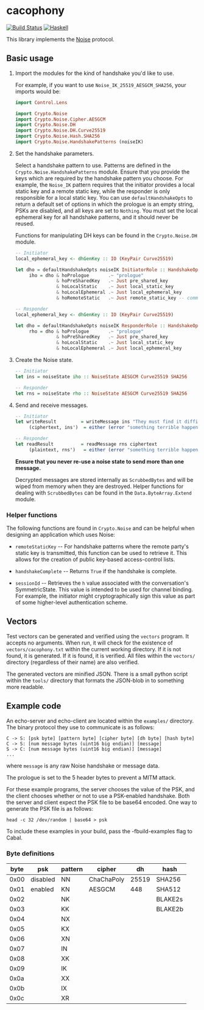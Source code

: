 # cacophony

[![Build Status](https://travis-ci.org/centromere/cacophony.svg?branch=master)](https://travis-ci.org/centromere/cacophony)
[![Haskell](http://b.repl.ca/v1/language-haskell-blue.png)](http://www.haskell.org)

This library implements the [Noise](https://github.com/noiseprotocol/noise_spec/blob/master/noise.md) protocol.

## Basic usage

1. Import the modules for the kind of handshake you'd like to use.

   For example, if you want to use `Noise_IK_25519_AESGCM_SHA256`, your imports would be:
   ```haskell
   import Control.Lens

   import Crypto.Noise
   import Crypto.Noise.Cipher.AESGCM
   import Crypto.Noise.DH
   import Crypto.Noise.DH.Curve25519
   import Crypto.Noise.Hash.SHA256
   import Crypto.Noise.HandshakePatterns (noiseIK)
   ```

2. Set the handshake parameters.

   Select a handshake pattern to use. Patterns are defined in the `Crypto.Noise.HandshakePatterns` module.
   Ensure that you provide the keys which are required by the handshake pattern you choose. For example,
   the `Noise_IK` pattern requires that the initiator provides a local static key and a remote static key,
   while the responder is only responsible for a local static key. You can use `defaultHandshakeOpts` to
   return a default set of options in which the prologue is an empty string, PSKs are disabled, and all
   keys are set to `Nothing`. You must set the local ephemeral key for all handshake patterns, and it
   should never be reused.

   Functions for manipulating DH keys can be found in the `Crypto.Noise.DH` module.

   ```haskell
   -- Initiator
   local_ephemeral_key <- dhGenKey :: IO (KeyPair Curve25519)

   let dho = defaultHandshakeOpts noiseIK InitiatorRole :: HandshakeOpts Curve25519
        iho = dho & hoPrologue       .~ "prologue"
                  & hoPreSharedKey   .~ Just pre_shared_key
                  & hoLocalStatic    .~ Just local_static_key
                  & hoLocalEphemeral .~ Just local_ephemeral_key
                  & hoRemoteStatic   .~ Just remote_static_key -- communicated out-of-band

   -- Responder
   local_ephemeral_key <- dhGenKey :: IO (KeyPair Curve25519)

   let dho = defaultHandshakeOpts noiseIK ResponderRole :: HandshakeOpts Curve25519
        rho = dho & hoPrologue       .~ "prologue"
                  & hoPreSharedKey   .~ Just pre_shared_key
                  & hoLocalStatic    .~ Just local_static_key
                  & hoLocalEphemeral .~ Just local_ephemeral_key
   ```

3. Create the Noise state.
   ```haskell
   -- Initiator
   let ins = noiseState iho :: NoiseState AESGCM Curve25519 SHA256

   -- Responder
   let rns = noiseState rho :: NoiseState AESGCM Curve25519 SHA256
   ```

4. Send and receive messages.
   ```haskell
   -- Initiator
   let writeResult         = writeMessage ins "They must find it difficult -- those who have taken authority as the truth, rather than truth as the authority."
        (ciphertext, ins')  = either (error "something terrible happened") id writeResult

   -- Responder
   let readResult          = readMessage rns ciphertext
        (plaintext, rns')   = either (error "something terrible happened") id readResult
   ```

   **Ensure that you never re-use a noise state to send more than one message.**

   Decrypted messages are stored internally as `ScrubbedBytes` and will be wiped from memory when they are
   destroyed. Helper functions for dealing with `ScrubbedBytes` can be found in the `Data.ByteArray.Extend` module.

### Helper functions

The following functions are found in `Crypto.Noise` and can be helpful when designing an application which uses
Noise:

  * `remoteStaticKey` -- For handshake patterns where the remote party's static key is transmitted, this function
    can be used to retrieve it. This allows for the creation of public key-based access-control lists.

  * `handshakeComplete` -- Returns `True` if the handshake is complete.

  * `sessionId` -- Retrieves the `h` value associated with the conversation's SymmetricState. This value is intended
    to be used for channel binding. For example, the initiator might cryptographically sign this value as part of
    some higher-level authentication scheme.

## Vectors

Test vectors can be generated and verified using the `vectors` program. It accepts no arguments. When run,
it will check for the existence of `vectors/cacophony.txt` within the current working directory. If it is not
found, it is generated. If it is found, it is verified. All files within the `vectors/` directory (regardless
of their name) are also verified.

The generated vectors are minified JSON. There is a small python script within the `tools/` directory that
formats the JSON-blob in to something more readable.

## Example code

An echo-server and echo-client are located within the `examples/` directory. The binary protocol they use to
communicate is as follows:
```
C -> S: [psk byte] [pattern byte] [cipher byte] [dh byte] [hash byte]
C -> S: [num message bytes (uint16 big endian)] [message]
S -> C: [num message bytes (uint16 big endian)] [message]
...
```

where `message` is any raw Noise handshake or message data.

The prologue is set to the 5 header bytes to prevent a MITM attack.

For these example programs, the server chooses the value of the PSK, and the client chooses whether or not
to use a PSK-enabled handshake. Both the server and client expect the PSK file to be base64 encoded. One
way to generate the PSK file is as follows:
```
head -c 32 /dev/random | base64 > psk
```

To include these examples in your build, pass the -fbuild-examples flag to Cabal.

### Byte definitions

| byte | psk      | pattern | cipher     | dh    | hash    |
|------|----------|---------|------------|-------|---------|
| 0x00 | disabled | NN      | ChaChaPoly | 25519 | SHA256  |
| 0x01 | enabled  | KN      | AESGCM     | 448   | SHA512  |
| 0x02 |          | NK      |            |       | BLAKE2s |
| 0x03 |          | KK      |            |       | BLAKE2b |
| 0x04 |          | NX      |            |       |         |
| 0x05 |          | KX      |            |       |         |
| 0x06 |          | XN      |            |       |         |
| 0x07 |          | IN      |            |       |         |
| 0x08 |          | XK      |            |       |         |
| 0x09 |          | IK      |            |       |         |
| 0x0a |          | XX      |            |       |         |
| 0x0b |          | IX      |            |       |         |
| 0x0c |          | XR      |            |       |         |
